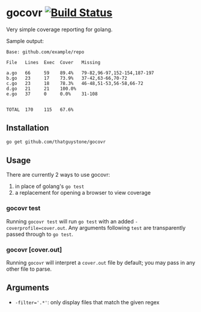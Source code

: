 # gocovr [![Build Status](https://travis-ci.org/thatguystone/gocovr.svg)](https://travis-ci.org/thatguystone/gocovr)

Very simple coverage reporting for golang.

Sample output:

```
Base: github.com/example/repo

File   Lines  Exec  Cover   Missing

a.go   66     59    89.4%   79-82,96-97,152-154,187-197
b.go   23     17    73.9%   37-42,63-66,70-72
c.go   23     18    78.3%   46-48,51-53,56-58,66-72
d.go   21     21    100.0%
e.go   37     0     0.0%    31-108


TOTAL  170    115   67.6%
```

## Installation

```bash
go get github.com/thatguystone/gocovr
```

## Usage

There are currently 2 ways to use gocovr:

1. in place of golang's `go test`
2. a replacement for opening a browser to view coverage

### gocovr test

Running `gocovr test` will run `go test` with an added `-coverprofile=cover.out`. Any arguments following `test` are transparently passed through to `go test`.

### gocovr [cover.out]

Running `gocovr` will interpret a `cover.out` file by default; you may pass in any other file to parse.

## Arguments

* `-filter='.*'`: only display files that match the given regex
